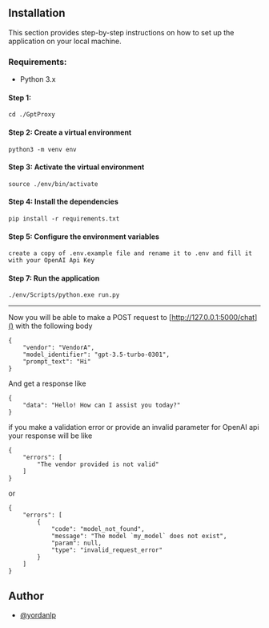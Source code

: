 ## Installation 
This section provides step-by-step instructions on how to set up the application on your local machine.

### Requirements:
 - Python 3.x
 
 #### Step 1:
 ```
 cd ./GptProxy
 ```

 #### Step  2: Create a virtual environment
 ```
python3 -m venv env
 ```
 
 #### Step  3: Activate the virtual environment
 ```
source ./env/bin/activate
 ```

 #### Step  4: Install the dependencies
 ```
pip install -r requirements.txt
 ```

 #### Step  5: Configure the environment variables
 ```
create a copy of .env.example file and rename it to .env and fill it with your OpenAI Api Key
 ```

 #### Step  7: Run the application
 ```
./env/Scripts/python.exe run.py
 ```
---

Now you will be able to make a POST request to [http://127.0.0.1:5000/chat]() with the following body

```
{
    "vendor": "VendorA",
    "model_identifier": "gpt-3.5-turbo-0301",
    "prompt_text": "Hi"
}
```
 
And get a response like 
```
{
    "data": "Hello! How can I assist you today?"
}
```

if you make a validation error or provide an invalid parameter for OpenAI api your response will be like 

```
{
    "errors": [
        "The vendor provided is not valid"
    ]
}
```

or

```
{
    "errors": [
        {
            "code": "model_not_found",
            "message": "The model `my_model` does not exist",
            "param": null,
            "type": "invalid_request_error"
        }
    ]
}
```

## Author

- [@yordanlp](https://www.github.com/yordanlp)